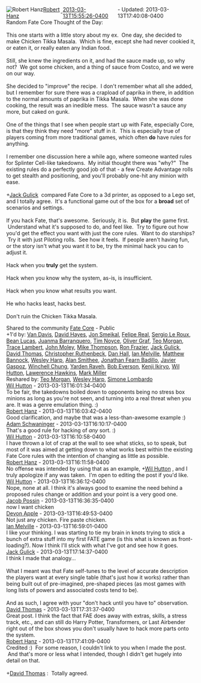 <div style="margin-bottom:1em;"><div style="display:flex; align-items:center"><span itemprop="author" itemscope itemtype="http://schema.org/Person"><img class="author-photo" src="https://lh3.googleusercontent.com/a-/AAuE7mD3yvwFIxBUrNsdiEci6E-MIo7ApWFQqtHt10Ja=s64-c" alt="Robert Hanz" itemprop="image"><a href="https://plus.google.com/+RobertHanz" target="_blank" class="author" itemprop="url"><span itemprop="name">Robert Hanz</span></a></span> - <a target="_blank" href="https://plus.google.com/+RobertHanz/posts/eoer85mXMxK"><span itemprop="dateCreated">2013-03-13T15:55:26-0400</span></a><span> - Updated: <span itemprop="dateModified">2013-03-13T17:40:08-0400</span></span></div><div class="main-content"><span itemprop="text">Random Fate Core Thought of the Day:<br><br>This one starts with a little story about my ex.  One day, she decided to make Chicken Tikka Masala.  Which is fine, except she had never cookied it, or eaten it, or really eaten any Indian food.<br><br>Still, she knew the ingredients on it, and had the sauce made up, so why not?  We got some chicken, and a thing of sauce from Costco, and we were on our way.<br><br>She decided to &quot;improve&quot; the recipe.  I don&#39;t remember what all she added, but I remember for sure there was a crapload of paprika in there, in addition to the normal amounts of paprika in Tikka Masala.  When she was done cooking, the result was an inedible mess.  The sauce wasn&#39;t a sauce any more, but caked on gunk.<br><br>One of the things that I see when people start up with Fate, especially Core, is that they think they need &quot;more&quot; stuff in it.  This is especially true of players coming from more traditional games, which often <b>do</b> have rules for anything.<br><br>I remember one discussion here a while ago, where someone wanted rules for Splinter Cell-like takedowns.  My initial thought there was &quot;why?&quot;  The existing rules do a perfectly good job of that - a few Create Advantage rolls to get stealth and positioning, and you&#39;ll probably one-hit any minion with ease.<br><br><span class="proflinkWrapper"><span class="proflinkPrefix">+</span><a class="proflink bidi_isolate" href="https://plus.google.com/114357509183316569561" oid="114357509183316569561" >Jack Gulick</a></span>  compared Fate Core to a 3d printer, as opposed to a Lego set, and I totally agree.  It&#39;s a functional game out of the box for a <b>broad</b> set of scenarios and settings.<br><br>If you hack Fate, that&#39;s awesome.  Seriously, it is.  But <b>play</b> the game first.  Understand what it&#39;s supposed to do, and feel like.  Try to figure out how you&#39;d get the effect you want with just the core rules.  Want to do starships?  Try it with just Piloting rolls.  See how it feels.  If people aren&#39;t having fun, or the story isn&#39;t what you want it to be, try the minimal hack you can to adjust it.<br><br>Hack when you <b>truly</b> get the system.<br><br>Hack when you know why the system, as-is, is insufficient.<br><br>Hack when you know what results you want.<br><br>He who hacks least, hacks best.<br><br>Don&#39;t ruin the Chicken Tikka Masala.</span></div></div><span itemprop="audience"><div class="visibility">Shared to the community <a href="https://plus.google.com/communities/117231873544673522940">Fate Core</a> - Public</div></span><div class="post-activity"><div class="plus-oners">+1'd by: <a href="https://plus.google.com/+VanDavis">Van Davis</a>, <a href="https://plus.google.com/102508315195752885470">David Hayes</a>, <a href="https://plus.google.com/104913010130462847190">Jon Smejkal</a>, <a href="https://plus.google.com/+FARealH">Felipe Real</a>, <a href="https://plus.google.com/+SergioLeRoux">Sergio Le Roux</a>, <a href="https://plus.google.com/111021074892106600223">Bean Lucas</a>, <a href="https://plus.google.com/+JuanmaBarranquero">Juanma Barranquero</a>, <a href="https://plus.google.com/+TimNoyce">Tim Noyce</a>, <a href="https://plus.google.com/+OliverGraf">Oliver Graf</a>, <a href="https://plus.google.com/+TeoMorgan">Teo Morgan</a>, <a href="https://plus.google.com/109826084945253583801">Trace Lambert</a>, <a href="https://plus.google.com/+JohnMoley">John Moley</a>, <a href="https://plus.google.com/104892928505684381674">Mike Thompson</a>, <a href="https://plus.google.com/+RonFrazier">Ron Frazier</a>, <a href="https://plus.google.com/+JackGulick">Jack Gulick</a>, <a href="https://plus.google.com/103023393131901177911">David Thomas</a>, <a href="https://plus.google.com/+ChristopherRuthenbeck">Christopher Ruthenbeck</a>, <a href="https://plus.google.com/+DanHall">Dan Hall</a>, <a href="https://plus.google.com/111238780269657398522">Ian Melville</a>, <a href="https://plus.google.com/+MatthewBannock">Matthew Bannock</a>, <a href="https://plus.google.com/+WesleyHarp">Wesley Harp</a>, <a href="https://plus.google.com/105800391391811306381">Alan Smithee</a>, <a href="https://plus.google.com/+JonathanFearn">Jonathan Fearn Badillo</a>, <a href="https://plus.google.com/+JavierGaspoz">Javier Gaspoz</a>, <a href="https://plus.google.com/+WinchellChung">Winchell Chung</a>, <a href="https://plus.google.com/+YardenRaveh">Yarden Raveh</a>, <a href="https://plus.google.com/+BobEverson">Bob Everson</a>, <a href="https://plus.google.com/+wraith808">Kenji Ikiryo</a>, <a href="https://plus.google.com/+WilHutton">Wil Hutton</a>, <a href="https://plus.google.com/+LawerenceHawkins">Lawerence Hawkins</a>, <a href="https://plus.google.com/+MarkMillerTX">Mark Miller</a></div><div class="resharers">Reshared by: <a href="https://plus.google.com/+TeoMorgan">Teo Morgan</a>, <a href="https://plus.google.com/+WesleyHarp">Wesley Harp</a>, <a href="https://plus.google.com/102927367297686720022">Simone Lombardo</a></div></div><meta itemprop="commentCount" content="12"><div class="comments"><div class="comment" itemprop="comment" itemscope itemtype="http://schema.org/Comment"><span itemprop="author" itemscope itemtype="http://schema.org/Person"><a target="_blank" href="https://plus.google.com/+WilHutton" class="author" itemprop="url"><span itemprop="name">Wil Hutton</span></a></span><span class="time"> - <span itemprop="dateCreated">2013-03-13T16:01:34-0400</span></span><div class="comment-content" itemprop="text">To be fair, the takedowns boiled down to opponents being no stress box minions as long as you&#39;re not seen, and turning into a real threat when you are. It was a genre emulation thing. :)</div></div><div class="comment" itemprop="comment" itemscope itemtype="http://schema.org/Comment"><span itemprop="author" itemscope itemtype="http://schema.org/Person"><a target="_blank" href="https://plus.google.com/+RobertHanz" class="author" itemprop="url"><span itemprop="name">Robert Hanz</span></a></span><span class="time"> - <span itemprop="dateCreated">2013-03-13T16:03:42-0400</span></span><div class="comment-content" itemprop="text">Good clarification, and maybe that was a less-than-awesome example :)</div></div><div class="comment" itemprop="comment" itemscope itemtype="http://schema.org/Comment"><span itemprop="author" itemscope itemtype="http://schema.org/Person"><a target="_blank" href="https://plus.google.com/+AdamSchwaninger" class="author" itemprop="url"><span itemprop="name">Adam Schwaninger</span></a></span><span class="time"> - <span itemprop="dateCreated">2013-03-13T16:10:17-0400</span></span><div class="comment-content" itemprop="text">That&#39;s a good rule for hacking of <i>any</i> sort. :)</div></div><div class="comment" itemprop="comment" itemscope itemtype="http://schema.org/Comment"><span itemprop="author" itemscope itemtype="http://schema.org/Person"><a target="_blank" href="https://plus.google.com/+WilHutton" class="author" itemprop="url"><span itemprop="name">Wil Hutton</span></a></span><span class="time"> - <span itemprop="dateCreated">2013-03-13T16:10:58-0400</span></span><div class="comment-content" itemprop="text">I have thrown a lot of crap at the wall to see what sticks, so to speak, but most of it was aimed at getting down to what works best within the existing Fate Core rules with the intention of changing as little as possible.</div></div><div class="comment" itemprop="comment" itemscope itemtype="http://schema.org/Comment"><span itemprop="author" itemscope itemtype="http://schema.org/Person"><a target="_blank" href="https://plus.google.com/+RobertHanz" class="author" itemprop="url"><span itemprop="name">Robert Hanz</span></a></span><span class="time"> - <span itemprop="dateCreated">2013-03-13T16:11:58-0400</span></span><div class="comment-content" itemprop="text">No offense was intended by using that as an example, <span class="proflinkWrapper"><span class="proflinkPrefix">+</span><a class="proflink bidi_isolate" href="https://plus.google.com/113964487986010255855" oid="113964487986010255855" >Wil Hutton</a></span> , and I truly apologize if any was taken.  I&#39;m open to editing the post if you&#39;d like.</div></div><div class="comment" itemprop="comment" itemscope itemtype="http://schema.org/Comment"><span itemprop="author" itemscope itemtype="http://schema.org/Person"><a target="_blank" href="https://plus.google.com/+WilHutton" class="author" itemprop="url"><span itemprop="name">Wil Hutton</span></a></span><span class="time"> - <span itemprop="dateCreated">2013-03-13T16:36:12-0400</span></span><div class="comment-content" itemprop="text">Nope, none at all. I think it&#39;s always good to examine the need behind a proposed rules change or addition and your point is a very good one.</div></div><div class="comment" itemprop="comment" itemscope itemtype="http://schema.org/Comment"><span itemprop="author" itemscope itemtype="http://schema.org/Person"><a target="_blank" href="https://plus.google.com/+JacobPoss" class="author" itemprop="url"><span itemprop="name">Jacob Possin</span></a></span><span class="time"> - <span itemprop="dateCreated">2013-03-13T16:36:35-0400</span></span><div class="comment-content" itemprop="text">now I want chicken</div></div><div class="comment" itemprop="comment" itemscope itemtype="http://schema.org/Comment"><span itemprop="author" itemscope itemtype="http://schema.org/Person"><a target="_blank" href="https://plus.google.com/+DevonApple" class="author" itemprop="url"><span itemprop="name">Devon Apple</span></a></span><span class="time"> - <span itemprop="dateCreated">2013-03-13T16:49:53-0400</span></span><div class="comment-content" itemprop="text">Not just any chicken. Fire paste chicken.</div></div><div class="comment" itemprop="comment" itemscope itemtype="http://schema.org/Comment"><span itemprop="author" itemscope itemtype="http://schema.org/Person"><a target="_blank" href="https://plus.google.com/111238780269657398522" class="author" itemprop="url"><span itemprop="name">Ian Melville</span></a></span><span class="time"> - <span itemprop="dateCreated">2013-03-13T16:59:01-0400</span></span><div class="comment-content" itemprop="text">I like your thinking. I was starting to tie my brain in knots trying to stick a bunch of extra stuff into my first FATE game (is this what is known as front-loading?). Now I think I&#39;ll stick with what I&#39;ve got and see how it goes.</div></div><div class="comment" itemprop="comment" itemscope itemtype="http://schema.org/Comment"><span itemprop="author" itemscope itemtype="http://schema.org/Person"><a target="_blank" href="https://plus.google.com/+JackGulick" class="author" itemprop="url"><span itemprop="name">Jack Gulick</span></a></span><span class="time"> - <span itemprop="dateCreated">2013-03-13T17:14:37-0400</span></span><div class="comment-content" itemprop="text">I think I made that analogy...<br><br>What I meant was that Fate self-tunes to the level of accurate description the players want at every single table (that&#39;s just how it works) rather than being built out of pre-imagined, pre-shaped pieces (as most games with long lists of powers and associated costs tend to be).<br><br>And as such, I agree with your &quot;don&#39;t hack until you have to&quot; observation.</div></div><div class="comment" itemprop="comment" itemscope itemtype="http://schema.org/Comment"><span itemprop="author" itemscope itemtype="http://schema.org/Person"><a target="_blank" href="https://plus.google.com/103023393131901177911" class="author" itemprop="url"><span itemprop="name">David Thomas</span></a></span><span class="time"> - <span itemprop="dateCreated">2013-03-13T17:31:37-0400</span></span><div class="comment-content" itemprop="text">Great post. I think the fact that FAE does away with extras, skills, a stress track, etc., and can still do Harry Potter, Transformers, or Last Airbender right out of the box shows you don&#39;t usually have to hack more parts onto the system.</div></div><div class="comment" itemprop="comment" itemscope itemtype="http://schema.org/Comment"><span itemprop="author" itemscope itemtype="http://schema.org/Person"><a target="_blank" href="https://plus.google.com/+RobertHanz" class="author" itemprop="url"><span itemprop="name">Robert Hanz</span></a></span><span class="time"> - <span itemprop="dateCreated">2013-03-13T17:41:09-0400</span></span><div class="comment-content" itemprop="text">Credited :)  For some reason, I couldn&#39;t link to you when I made the post.  And that&#39;s more or less what I intended, though I didn&#39;t get hugely into detail on that.<br><br><span class="proflinkWrapper"><span class="proflinkPrefix">+</span><a class="proflink bidi_isolate" href="https://plus.google.com/103023393131901177911" oid="103023393131901177911" >David Thomas</a></span> :  Totally agreed.</div></div></div></body></html>